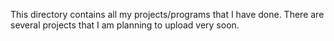 This directory contains all my projects/programs that I have done.
There are several projects that I am planning to upload very soon.

